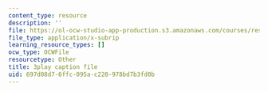 ```yaml
---
content_type: resource
description: ''
file: https://ol-ocw-studio-app-production.s3.amazonaws.com/courses/res-9-003-brains-minds-and-machines-summer-course-summer-2015/697d08d76ffc095ac220978bd7b3fd0b_8PcPpVQK7N8.srt
file_type: application/x-subrip
learning_resource_types: []
ocw_type: OCWFile
resourcetype: Other
title: 3play caption file
uid: 697d08d7-6ffc-095a-c220-978bd7b3fd0b
---
```

